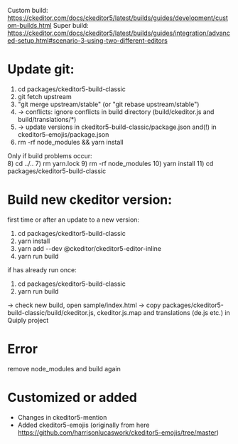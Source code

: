 Custom build: https://ckeditor.com/docs/ckeditor5/latest/builds/guides/development/custom-builds.html
Super build: https://ckeditor.com/docs/ckeditor5/latest/builds/guides/integration/advanced-setup.html#scenario-3-using-two-different-editors


Update git:
===

1) cd packages/ckeditor5-build-classic
2) git fetch upstream
3) "git merge upstream/stable" (or "git rebase upstream/stable")
4) -> conflicts: ignore conflicts in build directory (build/ckeditor.js and build/translations/*)
5) -> update versions in ckeditor5-build-classic/package.json and(!) in ckeditor5-emojis/package.json  
6) rm -rf node_modules && yarn install
  
Only if build problems occur:      
8) cd ../..
7) rm yarn.lock
9) rm -rf node_modules
10) yarn install
11) cd packages/ckeditor5-build-classic 
    
Build new ckeditor version:
===

first time or after an update to a new version:
1) cd packages/ckeditor5-build-classic
2) yarn install
3) yarn add --dev @ckeditor/ckeditor5-editor-inline
4) yarn run build

if has already run once:         
1) cd packages/ckeditor5-build-classic
2) yarn run build

-> check new build, open sample/index.html
-> copy packages/ckeditor5-build-classic/build/ckeditor.js, ckeditor.js.map and translations (de.js etc.) in Quiply project

Error
===

remove node_modules and build again
                       

Customized or added
===

- Changes in ckeditor5-mention
- Added ckeditor5-emojis (originally from here https://github.com/harrisonlucaswork/ckeditor5-emojis/tree/master)
